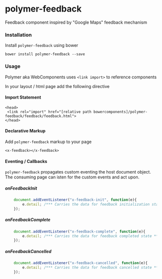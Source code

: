 polymer-feedback
================

Feedback component inspired by "Google Maps" feedback mechanism

### Installation

Install `polymer-feedback` using bower

```
bower install polymer-feedback --save
```

### Usage

Polymer aka WebComponents uses ```<link import>``` to reference components

In your layout / html page add the following directive

#### Import Statement

```
<head>
 <link rel="import" href="[relative path bowercomponents]/polymer-feedback/feedback/feedback.html">
</head>
```

#### Declarative Markup

Add ```polymer-feedback``` markup to your page

```
<x-feedback></x-feedback>
```

#### Eventing / Callbacks

```polymer-feedback``` propagates custom eventing the host document object.  The consuming page can isten for the custom events and act upon.

##### onFeedbackInit
```JavaScript
    document.addEventListener("x-feedback-init", function(e){
        e.detail; /*** Carries the data for feedback initialization state ***/
    });
```

##### onFeedbackComplete

```JavaScript
    document.addEventListener("x-feedback-complete", function(e){
        e.detail; /*** Carries the data for feedback completed state ***/
    });
```

##### onFeedbackCancelled


```JavaScript
    document.addEventListener("x-feedback-cancelled", function(e){
        e.detail; /*** Carries the data for feedback cancelled state ***/
    });
```
